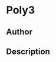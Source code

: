 # Poly3

## Author

<!-- Insert Your Name Here -->

## Description

<!-- Describe your example here -->
